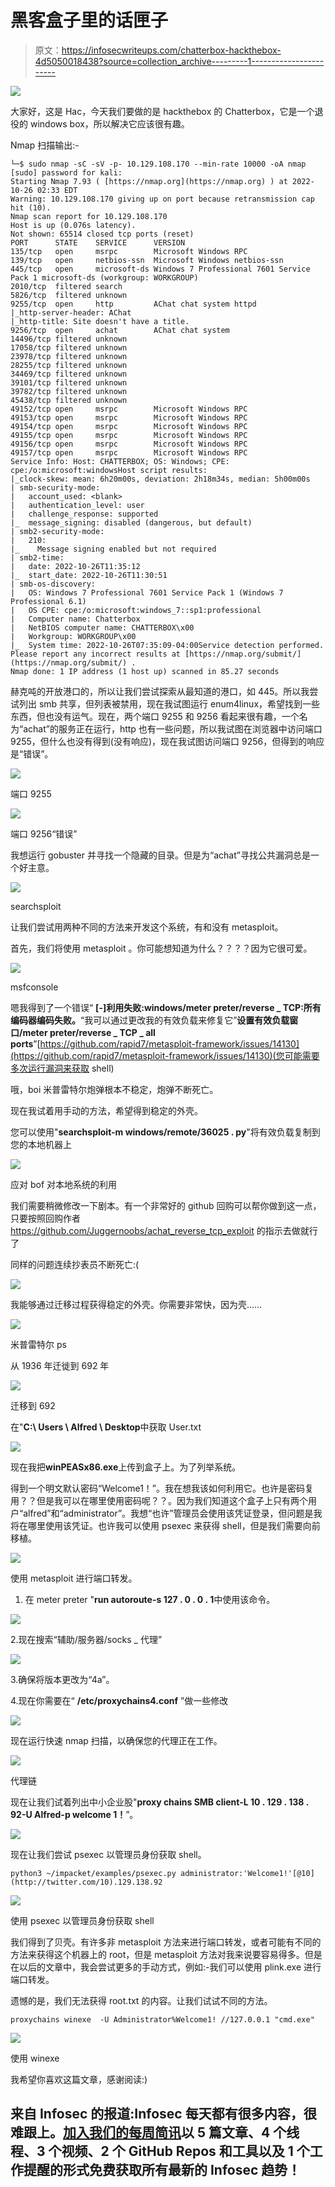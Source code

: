 # 黑客盒子里的话匣子

> 原文：<https://infosecwriteups.com/chatterbox-hackthebox-4d5050018438?source=collection_archive---------1----------------------->

![](img/e8cf7d592798968eeb8f1cc8ae0e2949.png)

大家好，这是 Hac，今天我们要做的是 hackthebox 的 Chatterbox，它是一个退役的 windows box，所以解决它应该很有趣。

Nmap 扫描输出:-

```
└─$ sudo nmap -sC -sV -p- 10.129.108.170 --min-rate 10000 -oA nmap
[sudo] password for kali: 
Starting Nmap 7.93 ( [https://nmap.org](https://nmap.org) ) at 2022-10-26 02:33 EDT
Warning: 10.129.108.170 giving up on port because retransmission cap hit (10).
Nmap scan report for 10.129.108.170
Host is up (0.076s latency).
Not shown: 65514 closed tcp ports (reset)
PORT      STATE    SERVICE      VERSION
135/tcp   open     msrpc        Microsoft Windows RPC
139/tcp   open     netbios-ssn  Microsoft Windows netbios-ssn
445/tcp   open     microsoft-ds Windows 7 Professional 7601 Service Pack 1 microsoft-ds (workgroup: WORKGROUP)
2010/tcp  filtered search
5826/tcp  filtered unknown
9255/tcp  open     http         AChat chat system httpd
|_http-server-header: AChat
|_http-title: Site doesn't have a title.
9256/tcp  open     achat        AChat chat system
14496/tcp filtered unknown
17058/tcp filtered unknown
23978/tcp filtered unknown
28255/tcp filtered unknown
34469/tcp filtered unknown
39101/tcp filtered unknown
39782/tcp filtered unknown
45438/tcp filtered unknown
49152/tcp open     msrpc        Microsoft Windows RPC
49153/tcp open     msrpc        Microsoft Windows RPC
49154/tcp open     msrpc        Microsoft Windows RPC
49155/tcp open     msrpc        Microsoft Windows RPC
49156/tcp open     msrpc        Microsoft Windows RPC
49157/tcp open     msrpc        Microsoft Windows RPC
Service Info: Host: CHATTERBOX; OS: Windows; CPE: cpe:/o:microsoft:windowsHost script results:
|_clock-skew: mean: 6h20m00s, deviation: 2h18m34s, median: 5h00m00s
| smb-security-mode: 
|   account_used: <blank>
|   authentication_level: user
|   challenge_response: supported
|_  message_signing: disabled (dangerous, but default)
| smb2-security-mode: 
|   210: 
|_    Message signing enabled but not required
| smb2-time: 
|   date: 2022-10-26T11:35:12
|_  start_date: 2022-10-26T11:30:51
| smb-os-discovery: 
|   OS: Windows 7 Professional 7601 Service Pack 1 (Windows 7 Professional 6.1)
|   OS CPE: cpe:/o:microsoft:windows_7::sp1:professional
|   Computer name: Chatterbox
|   NetBIOS computer name: CHATTERBOX\x00
|   Workgroup: WORKGROUP\x00
|_  System time: 2022-10-26T07:35:09-04:00Service detection performed. Please report any incorrect results at [https://nmap.org/submit/](https://nmap.org/submit/) .
Nmap done: 1 IP address (1 host up) scanned in 85.27 seconds
```

赫克吨的开放港口的，所以让我们尝试探索从最知道的港口，如 445。所以我尝试列出 smb 共享，但列表被禁用，现在我试图运行 enum4linux，希望找到一些东西，但也没有运气。现在，两个端口 9255 和 9256 看起来很有趣，一个名为“achat”的服务正在运行，http 也有一些问题，所以我试图在浏览器中访问端口 9255，但什么也没有得到(没有响应)，现在我试图访问端口 9256，但得到的响应是“错误”。

![](img/55e2008062ac39107dd8a1b8ee45809d.png)

端口 9255

![](img/9fbab76187777c4a8f3b37335066f632.png)

端口 9256“错误”

我想运行 gobuster 并寻找一个隐藏的目录。但是为“achat”寻找公共漏洞总是一个好主意。

![](img/41c965f695af7b6f607b6fc1107efa41.png)

searchsploit

让我们尝试用两种不同的方法来开发这个系统，有和没有 metasploit。

首先，我们将使用 metasploit 。你可能想知道为什么？？？？因为它很可爱。

![](img/4c14d482695d16e11c8f9cd7389c87d0.png)

msfconsole

嗯我得到了一个错误“ **[-]利用失败:windows/meter preter/reverse _ TCP:所有编码器编码失败。**“我可以通过更改我的有效负载来修复它”**设置有效负载窗口/meter preter/reverse _ TCP _ all ports**”[https://github.com/rapid7/metasploit-framework/issues/14130](https://github.com/rapid7/metasploit-framework/issues/14130)(您可能需要多次运行漏洞来获取 shell)

哦，boi 米普雷特尔炮弹根本不稳定，炮弹不断死亡。

现在我试着用手动的方法，希望得到稳定的外壳。

您可以使用"**searchsploit-m windows/remote/36025 . py**"将有效负载复制到您的本地机器上

![](img/f8b8d6c0a60ae2351767faed92e023df.png)

应对 bof 对本地系统的利用

我们需要稍微修改一下剧本。有一个非常好的 github 回购可以帮你做到这一点，只要按照回购作者 https://github.com/Juggernoobs/achat_reverse_tcp_exploit 的指示去做就行了

同样的问题连续抄表员不断死亡:(

![](img/a6a1dfe9829004bd312785cd6113489a.png)

我能够通过迁移过程获得稳定的外壳。你需要非常快，因为壳……

![](img/00599c568f70f39b82a8c19caf62ada9.png)

米普雷特尔 ps

从 1936 年迁徙到 692 年

![](img/04cb3b129dbdc497574bc3fbf7b8e16c.png)

迁移到 692

在"**C:\ Users \ Alfred \ Desktop**中获取 User.txt

![](img/a6515a36bc7abd39b3fa308a1871bcbc.png)

现在我把**winPEASx86.exe**上传到盒子上。为了列举系统。

得到一个明文默认密码“Welcome1！”。我在想我该如何利用它。也许是密码复用？？但是我可以在哪里使用密码呢？？。因为我们知道这个盒子上只有两个用户“alfred”和“administrator”。我想“也许”管理员会使用该凭证登录，但问题是我将在哪里使用该凭证。也许我可以使用 psexec 来获得 shell，但是我们需要向前移植。

![](img/d34284f6917d969a180aff8a98416be4.png)

使用 metasploit 进行端口转发。

1.  在 meter preter "**run autoroute-s 127 . 0 . 0 . 1**中使用该命令。

![](img/acbcaa3ba5ea4d9d1ddabdfc32f25ead.png)

2.现在搜索“辅助/服务器/socks _ 代理”

![](img/50f45ce7dc3bf0f97b7fe0cce4e22f55.png)

3.确保将版本更改为“4a”。

4.现在你需要在“ **/etc/proxychains4.conf** ”做一些修改

![](img/1791b4763a0c2d49422ab9a0dc38839a.png)

现在运行快速 nmap 扫描，以确保您的代理正在工作。

![](img/97c87a89a013810b14c603dd242da581.png)

代理链

现在让我们试着列出中小企业股"**proxy chains SMB client-L 10 . 129 . 138 . 92-U Alfred-p welcome 1！**”。

![](img/2c63c98b5c4dc4206eba394e7a078561.png)

现在让我们尝试 psexec 以管理员身份获取 shell。

```
python3 ~/impacket/examples/psexec.py administrator:'Welcome1!'[@10](http://twitter.com/10).129.138.92
```

![](img/790412b17118c5dc6a9e903d5aa045fd.png)

使用 psexec 以管理员身份获取 shell

我们得到了贝壳。有许多非 metasploit 方法来进行端口转发，或者可能有不同的方法来获得这个机器上的 root，但是 metasploit 方法对我来说要容易得多。但是在以后的文章中，我会尝试更多的手动方式，例如:-我们可以使用 plink.exe 进行端口转发。

遗憾的是，我们无法获得 root.txt 的内容。让我们试试不同的方法。

```
proxychains winexe  -U Administrator%Welcome1! //127.0.0.1 "cmd.exe"
```

![](img/98019081a8ccec23e6e4b40699516da9.png)

使用 winexe

我希望你喜欢这篇文章，感谢阅读:)

## 来自 Infosec 的报道:Infosec 每天都有很多内容，很难跟上。[加入我们的每周简讯](https://weekly.infosecwriteups.com/)以 5 篇文章、4 个线程、3 个视频、2 个 GitHub Repos 和工具以及 1 个工作提醒的形式免费获取所有最新的 Infosec 趋势！